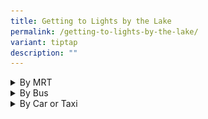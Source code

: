 ```yaml
---
title: Getting to Lights by the Lake
permalink: /getting-to-lights-by-the-lake/
variant: tiptap
description: ""
---
```

<p></p>
<div data-type="detailGroup" class="isomer-accordion isomer-accordion-white">
<details class="isomer-details">
<summary>By MRT</summary>
<div data-type="detailsContent" class="isomer-details-content">
<p>Nearest MRT station: Lakeside (EW26)</p>
<div class="iframe-wrapper">
<iframe height="315" width="560" allowfullscreen="true" frameborder="0" src="https://www.youtube.com/embed/ja8JB2vCY80?si=IGx4FQlCpZqe_eOl"></iframe>
</div>
</div>
</details>
<details class="isomer-details">
<summary>By Bus</summary>
<div data-type="detailsContent" class="isomer-details-content">
<table style="minWidth: 50px">
<colgroup>
<col>
<col>
</colgroup>
<tbody>
<tr>
<th rowspan="1" colspan="1">
<p>Bus Stop(s)</p>
</th>
<th rowspan="1" colspan="1">
<p>Bus No.</p>
</th>
</tr>
<tr>
<td rowspan="1" colspan="1">
<p>Stop along Yuan Ching Rd</p>
<p>(2 min walk to Lakeside Garden)</p>
</td>
<td rowspan="1" colspan="1">
<p>49, 154, 154B, 240, 246</p>
</td>
</tr>
<tr>
<td rowspan="1" colspan="1">
<p>Stop along Boon Lay Way</p>
<p>(5 min walk to Lakeside Garden)</p>
</td>
<td rowspan="1" colspan="1">
<p>180, 335</p>
</td>
</tr>
<tr>
<td rowspan="1" colspan="1">
<p>Stop along Ayer Rajah Expressway (AYE)</p>
<p>(5 mins walks to Lakeside Garden)</p>
</td>
<td rowspan="1" colspan="1">
<p>30, 49, 154, 154B, 178</p>
</td>
</tr>
</tbody>
</table>
</div>
</details>
<details class="isomer-details">
<summary>By Car or Taxi</summary>
<div data-type="detailsContent" class="isomer-details-content">
<h4></h4>
<div class="isomer-image-wrapper">
<img style="width: 100%" height="auto" width="100%" alt="" src="/images/JLG_Carparks.png">
</div>
<p><strong><u>From Pan Island Expresway (PIE) towards Jurong</u></strong>
</p>
<ol data-tight="true" class="tight">
<li>
<p>Take Exit 31</p>
</li>
<li>
<p>Turn left onto Jurong Town Hall Road</p>
</li>
<li>
<p>Turn right onto Boon Lay Way</p>
</li>
<li>
<p>Turn left onto Yuan Ching Road</p>
</li>
</ol>
<p><strong><u>From Ayer Rajah Expressway (AYE) towards Jurong</u></strong>
</p>
<ol data-tight="true" class="tight">
<li>
<p>Take Exit 15A onto Jalan Ahmad Ibrahim</p>
</li>
<li>
<p>Turn right onto Corporation Road</p>
</li>
<li>
<p>Turn right onto Jalan Ahmad Ibrahim</p>
</li>
<li>
<p>Turn left onto Yuan Ching Road</p>
</li>
</ol>
<p></p>
<table style="minWidth: 100px">
<colgroup>
<col>
<col>
<col>
<col>
</colgroup>
<tbody>
<tr>
<th rowspan="1" colspan="1">
<p>Carpark</p>
</th>
<th rowspan="1" colspan="1">
<p>Directions</p>
</th>
<th rowspan="1" colspan="1">
<p>Parking Lots</p>
</th>
<th rowspan="1" colspan="1">
<p>Nearest Attractions</p>
</th>
</tr>
<tr>
<td rowspan="1" colspan="1">
<p>North Carpark</p>
</td>
<td rowspan="1" colspan="1">
<p>Turn in at Chinese Garden Road</p>
</td>
<td rowspan="1" colspan="1">
<p>Car lots: 173</p>
<p>Handicap lots: 2</p>
<p>Motorcycle lots: 15</p>
</td>
<td rowspan="1" colspan="1">
<p>Wave Plaza, Viewing Deck, Lakeside Field, Butterfly Field, Forest Ramble,
Clusia Cove</p>
</td>
</tr>
<tr>
<td rowspan="1" colspan="1">
<p>South Carpark</p>
</td>
<td rowspan="1" colspan="1">
<p>Turn in at Japanese Garden Road</p>
</td>
<td rowspan="1" colspan="1">
<p>Car lots: 171</p>
<p>Handicap lots: 4</p>
<p>Motorcycle lots: 11</p>
<p>Bus bay: 5</p>
</td>
<td rowspan="1" colspan="1">
<p>The Oval, Butterfly Field, ActiveSG, Grasslands</p>
</td>
</tr>
</tbody>
</table>
<p></p>
<p><strong><u>Parking charges</u></strong>
</p>
<table style="minWidth: 50px">
<colgroup>
<col>
<col>
</colgroup>
<tbody>
<tr>
<th rowspan="1" colspan="1">
<p>Timings</p>
</th>
<th rowspan="1" colspan="1">
<p>Charges</p>
</th>
</tr>
<tr>
<td rowspan="1" colspan="1">
<p><strong>Monday to Friday</strong>
</p>
<p>8.30am to 12pm</p>
<p>2pm to 5am</p>
</td>
<td rowspan="1" colspan="1">
<p>$0.60 per 30 mins</p>
</td>
</tr>
<tr>
<td rowspan="1" colspan="1">
<p><strong>Saturday &amp; Sunday</strong>
</p>
<p>8.30am to 5am</p>
</td>
<td rowspan="1" colspan="1">
<p>$0.60 per 30 mins</p>
</td>
</tr>
<tr>
<td rowspan="1" colspan="1">
<p><strong>Monday to Sunday</strong>
</p>
<p>5am to 8.30am</p>
</td>
<td rowspan="1" colspan="1">
<p>Free</p>
</td>
</tr>
<tr>
<td rowspan="1" colspan="1">
<p><strong>Monday to Friday</strong>
</p>
<p>12pm to 2pm</p>
</td>
<td rowspan="1" colspan="1">
<p>Free</p>
</td>
</tr>
</tbody>
</table>
<p></p>
<p><em>For any parking session between 10.30pm to 7.00am the following day, per minute charging will apply subject to a maximum parking charge of $5.00</em>
</p>
<p><em>For further information, please contact Times24 Parking at <a href="tel:6592 2705" rel="noopener noreferrer nofollow" target="_blank">6592 2705</a>.&nbsp;</em>
</p>
</div>
</details>
</div>
<p></p>